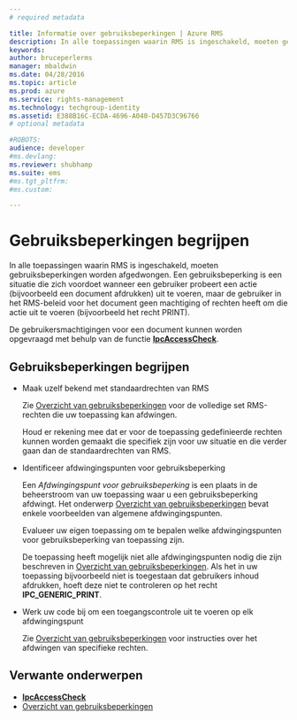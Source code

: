 ```yaml
---
# required metadata

title: Informatie over gebruiksbeperkingen | Azure RMS
description: In alle toepassingen waarin RMS is ingeschakeld, moeten gebruiksbeperkingen worden afgedwongen.
keywords:
author: bruceperlerms
manager: mbaldwin
ms.date: 04/28/2016
ms.topic: article
ms.prod: azure
ms.service: rights-management
ms.technology: techgroup-identity
ms.assetid: E388B16C-ECDA-4696-A040-D457D3C96766
# optional metadata

#ROBOTS:
audience: developer
#ms.devlang:
ms.reviewer: shubhamp
ms.suite: ems
#ms.tgt_pltfrm:
#ms.custom:

---
```


# Gebruiksbeperkingen begrijpen

In alle toepassingen waarin RMS is ingeschakeld, moeten gebruiksbeperkingen worden afgedwongen. Een gebruiksbeperking is een situatie die zich voordoet wanneer een gebruiker probeert een actie (bijvoorbeeld een document afdrukken) uit te voeren, maar de gebruiker in het RMS-beleid voor het document geen machtiging of rechten heeft om die actie uit te voeren (bijvoorbeeld het recht PRINT).

De gebruikersmachtigingen voor een document kunnen worden opgevraagd met behulp van de functie [**IpcAccessCheck**](/rights-management/sdk/2.1/api/win/functions#msipc_ipcaccesscheck).

## Gebruiksbeperkingen begrijpen

-   Maak uzelf bekend met standaardrechten van RMS

    Zie [Overzicht van gebruiksbeperkingen](usage-restriction-reference.md) voor de volledige set RMS-rechten die uw toepassing kan afdwingen.

    Houd er rekening mee dat er voor de toepassing gedefinieerde rechten kunnen worden gemaakt die specifiek zijn voor uw situatie en die verder gaan dan de standaardrechten van RMS.

-   Identificeer afdwingingspunten voor gebruiksbeperking

    Een *Afdwingingspunt voor gebruiksbeperking* is een plaats in de beheerstroom van uw toepassing waar u een gebruiksbeperking afdwingt. Het onderwerp [Overzicht van gebruiksbeperkingen](usage-restriction-reference.md) bevat enkele voorbeelden van algemene afdwingingspunten.

    Evalueer uw eigen toepassing om te bepalen welke afdwingingspunten voor gebruiksbeperking van toepassing zijn.

    De toepassing heeft mogelijk niet alle afdwingingspunten nodig die zijn beschreven in [Overzicht van gebruiksbeperkingen](usage-restriction-reference.md). Als het in uw toepassing bijvoorbeeld niet is toegestaan dat gebruikers inhoud afdrukken, hoeft deze niet te controleren op het recht **IPC\_GENERIC\_PRINT**.

-   Werk uw code bij om een toegangscontrole uit te voeren op elk afdwingingspunt

    Zie [Overzicht van gebruiksbeperkingen](usage-restriction-reference.md) voor instructies over het afdwingen van specifieke rechten.

## Verwante onderwerpen

* [**IpcAccessCheck**](/rights-management/sdk/2.1/api/win/functions#msipc_ipcaccesscheck)
* [Overzicht van gebruiksbeperkingen](usage-restriction-reference.md)
 

 


<!--HONumber=Jun16_HO2-->


